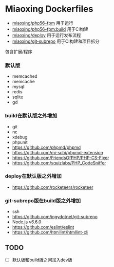 # Miaoxing Dockerfiles

- [miaoxing/php56-fpm](https://github.com/miaoxing/dockerfiles/blob/master/php-fpm/Dockerfile) 用于运行
- [miaoxing/php56-fpm:build](https://github.com/miaoxing/dockerfiles/blob/master/build/php-fpm/Dockerfile) 用于CI构建
- [miaoxing/deploy](https://github.com/miaoxing/dockerfiles/blob/master/deploy/Dockerfile) 用于运行发布流程
- [miaoxing/git-subrepo](https://github.com/miaoxing/dockerfiles/blob/master/git-subrepo/Dockerfile) 用于CI构建和项目拆分

包含扩展/程序

### 默认版

- memcached
- memcache
- mysql
- redis
- sqlite
- gd

### build在默认版之外增加

- git
- nc
- xdebug
- phpunit
- https://github.com/phpmd/phpmd
- https://github.com/mi-schi/phpmd-extension
- https://github.com/FriendsOfPHP/PHP-CS-Fixer
- https://github.com/squizlabs/PHP_CodeSniffer

### deploy在默认版之外增加

- https://github.com/rocketeers/rocketeer

### git-subrepo版在build版之外增加

- ssh
- https://github.com/ingydotnet/git-subrepo
- Node.js v6.6.0
- https://github.com/eslint/eslint
- https://github.com/htmllint/htmllint-cli

## TODO

- [ ] 默认版和build版之间加入dev版
